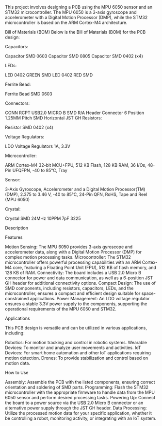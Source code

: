 
This project involves designing a PCB using the MPU 6050 sensor and an STM32 microcontroller. The MPU 6050 is a 3-axis gyroscope and accelerometer with a Digital Motion Processor (DMP), while the STM32 microcontroller is based on the ARM Cortex-M4 architecture.  

Bill of Materials (BOM)
Below is the Bill of Materials (BOM) for the PCB design:

Capacitors:

Capacitor SMD 0603
Capacitor SMD 0805
Capacitor SMD 0402 (x4)

LEDs:

LED 0402 GREEN SMD
LED 0402 RED SMD

Ferrite Bead:

Ferrite Bead SMD 0603

Connectors:

CONN RCPT USB2.0 MICRO B SMD R/A
Header Connector 6 Position 1.25MM Pitch SMD Horizontal JST GH
Resistors:

Resistor SMD 0402 (x4)

Voltage Regulators:

LDO Voltage Regulators 1A, 3.3V

Microcontroller:

ARM Cortex-M4 32-bit MCU+FPU, 512 KB Flash, 128 KB RAM, 36 I/Os, 48-Pin UFQFPN, -40 to 85°C, Tray

Sensor:

3-Axis Gyroscope, Accelerometer and a Digital Motion Processor(TM) (DMP), 2.375 to 3.46 V, -40 to 85°C, 24-Pin QFN, RoHS, Tape and Reel (MPU 6050)

Crystal:

Crystal SMD 24MHz 10PPM 7pF 3225

Description

Features

Motion Sensing: The MPU 6050 provides 3-axis gyroscope and accelerometer data, along with a Digital Motion Processor (DMP) for complex motion processing tasks.
Microcontroller: The STM32 microcontroller offers powerful processing capabilities with an ARM Cortex-M4 core, featuring a Floating Point Unit (FPU), 512 KB of flash memory, and 128 KB of RAM.
Connectivity: The board includes a USB 2.0 Micro B connector for power and data communication, as well as a 6-position JST GH header for additional connectivity options.
Compact Design: The use of SMD components, including resistors, capacitors, LEDs, and the microcontroller, ensures a compact and efficient design suitable for space-constrained applications.
Power Management: An LDO voltage regulator ensures a stable 3.3V power supply to the components, supporting the operational requirements of the MPU 6050 and STM32.

Applications

This PCB design is versatile and can be utilized in various applications, including:

Robotics: For motion tracking and control in robotic systems.
Wearable Devices: To monitor and analyze user movements and activities.
IoT Devices: For smart home automation and other IoT applications requiring motion detection.
Drones: To provide stabilization and control based on motion data.

How to Use

Assembly: Assemble the PCB with the listed components, ensuring correct orientation and soldering of SMD parts.
Programming: Flash the STM32 microcontroller with the appropriate firmware to handle data from the MPU 6050 sensor and perform desired processing tasks.
Powering Up: Connect the board to a power source via the USB 2.0 Micro B connector or an alternative power supply through the JST GH header.
Data Processing: Utilize the processed motion data for your specific application, whether it be controlling a robot, monitoring activity, or integrating with an IoT system.

